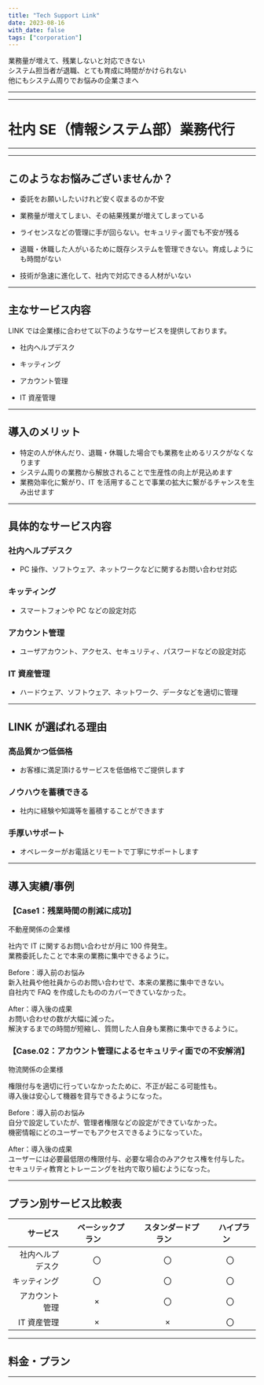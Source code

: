 ```yaml
---
title: "Tech Support Link"
date: 2023-08-16
with_date: false
tags: ["corporation"]
---
```


業務量が増えて、残業しないと対応できない  
システム担当者が退職、とても育成に時間がかけられない  
他にもシステム周りでお悩みの企業さまへ

<!--more-->

---

---

# 社内 SE（情報システム部）業務代行

---

---

## このようなお悩みございませんか？

- 委託をお願いしたいけれど安く収まるのか不安

- 業務量が増えてしまい、その結果残業が増えてしまっている

- ライセンスなどの管理に手が回らない。セキュリティ面でも不安が残る

- 退職・休職した人がいるために既存システムを管理できない。育成しようにも時間がない

- 技術が急速に進化して、社内で対応できる人材がいない

---

## 主なサービス内容

LINK では企業様に合わせて以下のようなサービスを提供しております。

- 社内ヘルプデスク

- キッティング

- アカウント管理

- IT 資産管理

---

## 導入のメリット

- 特定の人が休んだり、退職・休職した場合でも業務を止めるリスクがなくなります
- システム周りの業務から解放されることで生産性の向上が見込めます
- 業務効率化に繋がり、IT を活用することで事業の拡大に繋がるチャンスを生み出せます

---

## 具体的なサービス内容

### 社内ヘルプデスク

- PC 操作、ソフトウェア、ネットワークなどに関するお問い合わせ対応

### キッティング

- スマートフォンや PC などの設定対応

### アカウント管理

- ユーザアカウント、アクセス、セキュリティ、パスワードなどの設定対応

### IT 資産管理

- ハードウェア、ソフトウェア、ネットワーク、データなどを適切に管理

---

## LINK が選ばれる理由

### 高品質かつ低価格

- お客様に満足頂けるサービスを低価格でご提供します

### ノウハウを蓄積できる

- 社内に経験や知識等を蓄積することができます

### 手厚いサポート

- オペレーターがお電話とリモートで丁寧にサポートします

---

## 導入実績/事例

### 【Case1：残業時間の削減に成功】

不動産関係の企業様

社内で IT に関するお問い合わせが月に 100 件発生。  
業務委託したことで本来の業務に集中できるように。

Before：導入前のお悩み  
新入社員や他社員からのお問い合わせで、本来の業務に集中できない。  
自社内で FAQ を作成したもののカバーできていなかった。

After：導入後の成果  
お問い合わせの数が大幅に減った。  
解決するまでの時間が短縮し、質問した人自身も業務に集中できるように。

### 【Case.02：アカウント管理によるセキュリティ面での不安解消】

物流関係の企業様

権限付与を適切に行っていなかったために、不正が起こる可能性も。  
導入後は安心して機器を貸与できるようになった。

Before：導入前のお悩み  
自分で設定していたが、管理者権限などの設定ができていなかった。  
機密情報にどのユーザーでもアクセスできるようになっていた。

After：導入後の成果  
ユーザーには必要最低限の権限付与、必要な場合のみアクセス権を付与した。  
セキュリティ教育とトレーニングを社内で取り組むようになった。

---

## プラン別サービス比較表

|         サービス | &emsp;ベーシックプラン&emsp; | &emsp;スタンダードプラン&emsp; | &emsp;ハイプラン&emsp; |
| ---------------: | :--------------------------: | :----------------------------: | :--------------------: |
| 社内ヘルプデスク |              〇              |               〇               |           〇           |
|     キッティング |              〇              |               〇               |           〇           |
|   アカウント管理 |              ×               |               〇               |           〇           |
|      IT 資産管理 |              ×               |               ×                |           〇           |

---

## 料金・プラン

---
